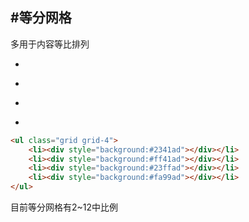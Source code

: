 #等分网格
---------------------------

多用于内容等比排列

<div class="docs-example">
    <ul class="grid grid-4">
        <li><div style="background:#2341ad"></div></li>
        <li><div style="background:#ff41ad"></div></li>
        <li><div style="background:#23ffad"></div></li>
        <li><div style="background:#fa99ad"></div></li>
    </ul>
</div>

```html
<ul class="grid grid-4">
    <li><div style="background:#2341ad"></div></li>
    <li><div style="background:#ff41ad"></div></li>
    <li><div style="background:#23ffad"></div></li>
    <li><div style="background:#fa99ad"></div></li>
</ul>
```

目前等分网格有2~12中比例